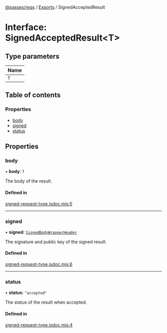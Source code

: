 [@passes/reqs](../README.md) / [Exports](../modules.md) / SignedAcceptedResult

# Interface: SignedAcceptedResult\<T\>

## Type parameters

| Name |
| :------ |
| `T` |

## Table of contents

### Properties

- [body](SignedAcceptedResult.md#body)
- [signed](SignedAcceptedResult.md#signed)
- [status](SignedAcceptedResult.md#status)

## Properties

### body

• **body**: `T`

The body of the result.

#### Defined in

[signed-request-type.jsdoc.mjs:5](https://github.com/passes-org/passes/blob/55014ff/packages/reqs/src/signed-request-type.jsdoc.mjs#L5)

___

### signed

• **signed**: [`SignedBodyWrapperHeader`](SignedBodyWrapperHeader.md)

The signature and public key of the signed result.

#### Defined in

[signed-request-type.jsdoc.mjs:6](https://github.com/passes-org/passes/blob/55014ff/packages/reqs/src/signed-request-type.jsdoc.mjs#L6)

___

### status

• **status**: ``"accepted"``

The status of the result when accepted.

#### Defined in

[signed-request-type.jsdoc.mjs:4](https://github.com/passes-org/passes/blob/55014ff/packages/reqs/src/signed-request-type.jsdoc.mjs#L4)
